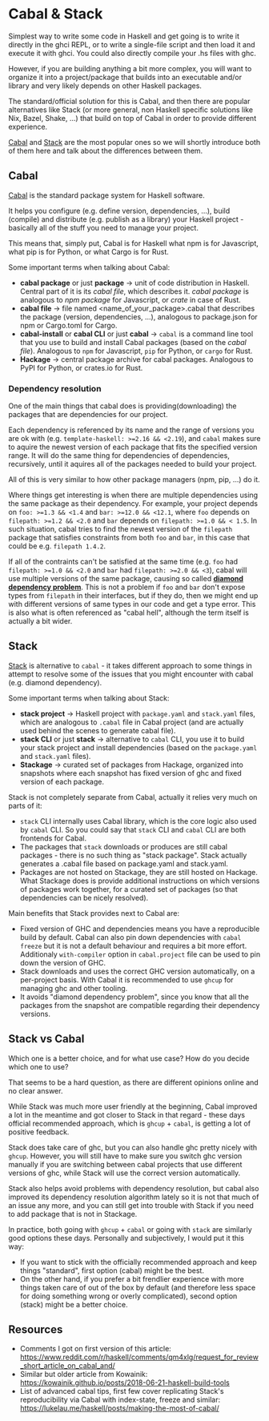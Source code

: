 # Cabal & Stack

Simplest way to write some code in Haskell and get going is to write it directly in the ghci REPL, or to write a single-file script and then load it and execute it with ghci. You could also directly compile your .hs files with ghc.

However, if you are building anything a bit more complex, you will want to organize it into a project/package that builds into an executable and/or library and very likely depends on other Haskell packages.

The standard/official solution for this is Cabal, and then there are popular alternatives like Stack (or more general, non Haskell specific solutions like Nix, Bazel, Shake, ...) that build on top of Cabal in order to provide different experience.

[Cabal](https://haskell.org/cabal) and [Stack](https://haskellstack.org) are the most popular ones so we will shortly introduce both of them here and talk about the differences between them.

## Cabal

[Cabal](https://haskell.org/cabal) is the standard package system for Haskell software.

It helps you configure (e.g. define version, dependencies, ...), build (compile) and distribute (e.g. publish as a library) your Haskell project - basically all of the stuff you need to manage your project.

This means that, simply put, Cabal is for Haskell what npm is for Javascript, what pip is for Python, or what Cargo is for Rust.

Some important terms when talking about Cabal:
- **cabal package** or just **package** -> unit of code distribution in Haskell. Central part of it is its *cabal file*, which describes it. *cabal package* is analogous to *npm package* for Javascript, or *crate* in case of Rust.
- **cabal file** -> file named <name_of_your_package>.cabal that describes the package (version, dependencies, ...), analogous to package.json for npm or Cargo.toml for Cargo.
- **cabal-install** or **cabal CLI** or just **cabal** -> `cabal` is a command line tool that you use to build and install Cabal packages (based on the *cabal file*). Analogous to `npm` for Javascript, `pip` for Python, or `cargo` for Rust.
- **Hackage** -> central package archive for cabal packages. Analogous to PyPI for Python, or crates.io for Rust.

### Dependency resolution
One of the main things that cabal does is providing(downloading) the packages that are dependencies for our project.

Each dependency is referenced by its name and the range of versions you are ok with (e.g. `template-haskell: >=2.16 && <2.19`), and `cabal` makes sure to aquire the newest version of each package that fits the specified version range.
It will do the same thing for dependencies of dependencies, recursively, until it aquires all of the packages needed to build your project.

All of this is very similar to how other package managers (npm, pip, ...) do it.

Where things get interesting is when there are multiple dependencies using the same package as their dependency.
For example, your project depends on `foo: >=1.3 && <1.4` and `bar: >=12.0 && <12.1`, where `foo` depends on `filepath: >=1.2 && <2.0` and `bar` depends on `filepath: >=1.0 && < 1.5`.
In such situation, cabal tries to find the newest version of the `filepath` package that satisfies constraints from both `foo` and `bar`, in this case that could be e.g. `filepath 1.4.2`.

If all of the contraints can't be satisfied at the same time (e.g. `foo` had `filepath: >=1.0 && <2.0` and `bar` had `filepath: >=2.0 && <3`), cabal will use multiple versions of the same package, causing so called [**diamond dependency problem**](https://well-typed.com/blog/2008/04/the-dreaded-diamond-dependency-problem/). This is not a problem if `foo` and `bar` don't expose types from `filepath` in their interfaces, but if they do, then we might end up with different versions of same types in our code and get a type error. This is also what is often referenced as "cabal hell", although the term itself is actually a bit wider.

## Stack

[Stack](https://haskellstack.org) is alternative to `cabal` - it takes different approach to some things in attempt to resolve some of the issues that you might encounter with cabal (e.g. diamond dependency).

Some important terms when talking about Stack:
- **stack project** -> Haskell project with `package.yaml` and `stack.yaml` files, which are analogous to `.cabal` file in Cabal project (and are actually used behind the scenes to generate cabal file).
- **stack CLI** or just **stack** -> alternative to `cabal` CLI, you use it to build your stack project and install dependencies (based on the `package.yaml` and `stack.yaml` files).
- **Stackage** -> curated set of packages from Hackage, organized into snapshots where each snapshot has fixed version of ghc and fixed version of each package.

Stack is not completely separate from Cabal, actually it relies very much on parts of it:
- `stack` CLI internally uses Cabal library, which is the core logic also used by `cabal` CLI.
  So you could say that `stack` CLI and `cabal` CLI are both frontends for Cabal.
- The packages that `stack` downloads or produces are still cabal packages - there is no such thing as "stack package".
  Stack actually generates a .cabal file based on package.yaml and stack.yaml.
- Packages are not hosted on Stackage, they are still hosted on Hackage.
  What Stackage does is provide additional instructions on which versions of packages work together, for a curated set of packages (so that dependencies can be nicely resolved).

Main benefits that Stack provides next to Cabal are:
- Fixed version of GHC and dependencies means you have a reproducible build by default.
  Cabal can also pin down dependencies with `cabal freeze` but it is not a default behaviour and requires a bit more effort.
  Additionaly `with-compiler` option in `cabal.project` file can be used to pin down the version of GHC.
- Stack downloads and uses the correct GHC version automatically, on a per-project basis.
  With Cabal it is recommended to use `ghcup` for managing ghc and other tooling.
- It avoids "diamond dependency problem", since you know that all the packages from the snapshot are compatible regarding their dependency versions.

## Stack vs Cabal

Which one is a better choice, and for what use case? How do you decide which one to use?

That seems to be a hard question, as there are different opinions online and no clear answer.

While Stack was much more user friendly at the beginning, Cabal improved a lot in the meantime and got closer to Stack in that regard - these days official recommended approach, which is `ghcup` + `cabal`, is getting a lot of positive feedback.

Stack does take care of ghc, but you can also handle ghc pretty nicely with `ghcup`. However, you will still have to make sure you switch ghc version manually if you are switching between cabal projects that use different versions of ghc, while Stack will use the correct version automatically.

Stack also helps avoid problems with dependency resolution, but cabal also improved its dependency resolution algorithm lately so it is not that much of an issue any more, and you can still get into trouble with Stack if you need to add package that is not in Stackage.

In practice, both going with `ghcup` + `cabal` or going with `stack` are similarly good options these days.
Personally and subjectively, I would put it this way:
- If you want to stick with the officially recommended approach and keep things "standard", first option (cabal) might be the best.
- On the other hand, if you prefer a bit frendlier experience with more things taken care of out of the box by default (and therefore less space for doing something wrong or overly complicated), second option (stack) might be a better choice.

## Resources
- Comments I got on first version of this article: https://www.reddit.com/r/haskell/comments/qm4xlg/request_for_review_short_article_on_cabal_and/
- Similar but older article from Kowainik: https://kowainik.github.io/posts/2018-06-21-haskell-build-tools
- List of advanced cabal tips, first few cover replicating Stack's reproducibility via Cabal with index-state, freeze and similar: https://lukelau.me/haskell/posts/making-the-most-of-cabal/
